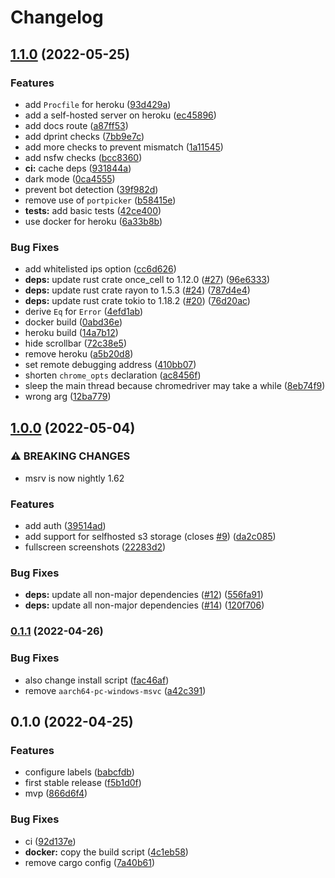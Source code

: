 # Changelog

## [1.1.0](https://github.com/devtomio/website-screenshot/compare/v1.0.0...v1.1.0) (2022-05-25)


### Features

* add `Procfile` for heroku ([93d429a](https://github.com/devtomio/website-screenshot/commit/93d429ad1ff8475095f4280a57097aeef00c546e))
* add a self-hosted server on heroku ([ec45896](https://github.com/devtomio/website-screenshot/commit/ec4589644d779d27ffc7bf30cdb74c089164a39d))
* add docs route ([a87ff53](https://github.com/devtomio/website-screenshot/commit/a87ff53d351f343c8646ac223d282f2692f40f3e))
* add dprint checks ([7bb9e7c](https://github.com/devtomio/website-screenshot/commit/7bb9e7c2ab4e78c28f0dba1a7bca352662644d56))
* add more checks to prevent mismatch ([1a11545](https://github.com/devtomio/website-screenshot/commit/1a11545c02ac1d8d820321c0d5550d05f159694d))
* add nsfw checks ([bcc8360](https://github.com/devtomio/website-screenshot/commit/bcc83606756e226937beacc956ce4a309e1db5ab))
* **ci:** cache deps ([931844a](https://github.com/devtomio/website-screenshot/commit/931844a9bc7c05785bc99572147bce1118fffa3d))
* dark mode ([0ca4555](https://github.com/devtomio/website-screenshot/commit/0ca4555a5bc94c79e5a2af940f1dff7daf671a54))
* prevent bot detection ([39f982d](https://github.com/devtomio/website-screenshot/commit/39f982dd6fc3924df36276c5bc180740f7013530))
* remove use of `portpicker` ([b58415e](https://github.com/devtomio/website-screenshot/commit/b58415e8b6206172b2b0ab5afa99ee09050ab2ad))
* **tests:** add basic tests ([42ce400](https://github.com/devtomio/website-screenshot/commit/42ce40002665664a76676966c8d08921a9b3b1f8))
* use docker for heroku ([6a33b8b](https://github.com/devtomio/website-screenshot/commit/6a33b8bb70bf128af074bda676f1791537869dba))


### Bug Fixes

* add whitelisted ips option ([cc6d626](https://github.com/devtomio/website-screenshot/commit/cc6d626a8e1f0f7eb87639c0cb55feef19036763))
* **deps:** update rust crate once_cell to 1.12.0 ([#27](https://github.com/devtomio/website-screenshot/issues/27)) ([96e6333](https://github.com/devtomio/website-screenshot/commit/96e6333ed89de3a89e317899cf5ea3490ff5f2d5))
* **deps:** update rust crate rayon to 1.5.3 ([#24](https://github.com/devtomio/website-screenshot/issues/24)) ([787d4e4](https://github.com/devtomio/website-screenshot/commit/787d4e4c308b6c81bc51708616e9741ff6eef858))
* **deps:** update rust crate tokio to 1.18.2 ([#20](https://github.com/devtomio/website-screenshot/issues/20)) ([76d20ac](https://github.com/devtomio/website-screenshot/commit/76d20ac893eebea36628cd140225327e9cb49fbd))
* derive `Eq` for `Error` ([4efd1ab](https://github.com/devtomio/website-screenshot/commit/4efd1ab757bcdc4806b431ee9588a648159538ac))
* docker build ([0abd36e](https://github.com/devtomio/website-screenshot/commit/0abd36e92a6ff417ae711ad888599c1c8ffafc50))
* heroku build ([14a7b12](https://github.com/devtomio/website-screenshot/commit/14a7b1286b4f466d0a2503bac8a76c0dd6626bf0))
* hide scrollbar ([72c38e5](https://github.com/devtomio/website-screenshot/commit/72c38e5d099d2a470081d2a63a3d19778afb6774))
* remove heroku ([a5b20d8](https://github.com/devtomio/website-screenshot/commit/a5b20d8843034460711c8510bf2ad3831b9999a5))
* set remote debugging address ([410bb07](https://github.com/devtomio/website-screenshot/commit/410bb078ff7150d2ba704f78add1b9896b4639a2))
* shorten `chrome_opts` declaration ([ac8456f](https://github.com/devtomio/website-screenshot/commit/ac8456f9b10806a21a89eece8f041f4865d039ce))
* sleep the main thread because chromedriver may take a while ([8eb74f9](https://github.com/devtomio/website-screenshot/commit/8eb74f9a46a08a0e49d9013c206bbfc48ab40b2a))
* wrong arg ([12ba779](https://github.com/devtomio/website-screenshot/commit/12ba77987be21d4ceb32f20d7f10b4a7528c5325))

## [1.0.0](https://github.com/devtomio/website-screenshot/compare/v0.1.1...v1.0.0) (2022-05-04)


### ⚠ BREAKING CHANGES

* msrv is now nightly 1.62

### Features

* add auth ([39514ad](https://github.com/devtomio/website-screenshot/commit/39514add03c1aca0f7d7d1ed3216288364b21e2c))
* add support for selfhosted s3 storage (closes [#9](https://github.com/devtomio/website-screenshot/issues/9)) ([da2c085](https://github.com/devtomio/website-screenshot/commit/da2c085340bc315ca32c30786c7a4d860461c8f8))
* fullscreen screenshots ([22283d2](https://github.com/devtomio/website-screenshot/commit/22283d2a4ebfaa608c39912c3de37ac956e1ad08))


### Bug Fixes

* **deps:** update all non-major dependencies ([#12](https://github.com/devtomio/website-screenshot/issues/12)) ([556fa91](https://github.com/devtomio/website-screenshot/commit/556fa9182761a357d1a10d2d948cef3c25d27c3a))
* **deps:** update all non-major dependencies ([#14](https://github.com/devtomio/website-screenshot/issues/14)) ([120f706](https://github.com/devtomio/website-screenshot/commit/120f7062736ae858b4c69263f72cfcf65aca5008))

### [0.1.1](https://github.com/devtomio/website-screenshot/compare/v0.1.0...v0.1.1) (2022-04-26)


### Bug Fixes

* also change install script ([fac46af](https://github.com/devtomio/website-screenshot/commit/fac46aff7ebfa7ac52cc8218368fc3adc7d43697))
* remove `aarch64-pc-windows-msvc` ([a42c391](https://github.com/devtomio/website-screenshot/commit/a42c3914d09953011ddd1e59e67d816eb33d82e0))

## 0.1.0 (2022-04-25)


### Features

* configure labels ([babcfdb](https://github.com/devtomio/website-screenshot/commit/babcfdb3e122cb8c7aa6b242e1510d1d894ffd28))
* first stable release ([f5b1d0f](https://github.com/devtomio/website-screenshot/commit/f5b1d0f588762ced743332a717cd55bc11cd341f))
* mvp ([866d6f4](https://github.com/devtomio/website-screenshot/commit/866d6f4cf6eb4582d50266277dfa3843924ef8d6))


### Bug Fixes

* ci ([92d137e](https://github.com/devtomio/website-screenshot/commit/92d137e62c830088677535cd4b86625d80707cba))
* **docker:** copy the build script ([4c1eb58](https://github.com/devtomio/website-screenshot/commit/4c1eb58194ad436c50c403c568c81468c05ffbd7))
* remove cargo config ([7a40b61](https://github.com/devtomio/website-screenshot/commit/7a40b613d52c964a9c8e4751a2384e61028b2155))
